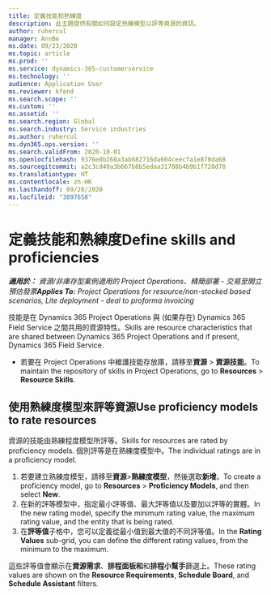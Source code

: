 ```yaml
---
title: 定義技能和熟練度
description: 此主題提供有關如何設定熟練模型以評等資源的資訊。
author: ruhercul
manager: AnnBe
ms.date: 09/23/2020
ms.topic: article
ms.prod: ''
ms.service: dynamics-365-customerservice
ms.technology: ''
audience: Application User
ms.reviewer: kfend
ms.search.scope: ''
ms.custom: ''
ms.assetid: ''
ms.search.region: Global
ms.search.industry: Service industries
ms.author: ruhercul
ms.dyn365.ops.version: ''
ms.search.validFrom: 2020-10-01
ms.openlocfilehash: 9376e0b268a3ab682716da604ceecfa1e878da68
ms.sourcegitcommit: a2c3cd49a3b667b8b5edaa31788b4b9b1f728d78
ms.translationtype: HT
ms.contentlocale: zh-HK
ms.lasthandoff: 09/28/2020
ms.locfileid: "3897658"
---
```

# <a name="define-skills-and-proficiencies"></a><span data-ttu-id="0f71f-103">定義技能和熟練度</span><span class="sxs-lookup"><span data-stu-id="0f71f-103">Define skills and proficiencies</span></span>

<span data-ttu-id="0f71f-104">_**適用於：** 資源/非庫存型案例適用的 Project Operations、精簡部署 - 交易至開立預估發票_</span><span class="sxs-lookup"><span data-stu-id="0f71f-104">_**Applies To:** Project Operations for resource/non-stocked based scenarios, Lite deployment - deal to proforma invoicing_</span></span>

<span data-ttu-id="0f71f-105">技能是在 Dynamics 365 Project Operations 與 (如果存在) Dynamics 365 Field Service 之間共用的資源特性。</span><span class="sxs-lookup"><span data-stu-id="0f71f-105">Skills are resource characteristics that are shared between Dynamics 365 Project Operations and if present, Dynamics 365 Field Service.</span></span> 

- <span data-ttu-id="0f71f-106">若要在 Project Operations 中維護技能存放庫，請移至**資源** \> **資源技能**。</span><span class="sxs-lookup"><span data-stu-id="0f71f-106">To maintain the repository of skills in Project Operations, go to **Resources** \> **Resource Skills**.</span></span> 

## <a name="use-proficiency-models-to-rate-resources"></a><span data-ttu-id="0f71f-107">使用熟練度模型來評等資源</span><span class="sxs-lookup"><span data-stu-id="0f71f-107">Use proficiency models to rate resources</span></span>

<span data-ttu-id="0f71f-108">資源的技能由熟練程度模型所評等。</span><span class="sxs-lookup"><span data-stu-id="0f71f-108">Skills for resources are rated by proficiency models.</span></span> <span data-ttu-id="0f71f-109">個別評等是在熟練度模型中。</span><span class="sxs-lookup"><span data-stu-id="0f71f-109">The individual ratings are in a proficiency model.</span></span> 

1. <span data-ttu-id="0f71f-110">若要建立熟練度模型，請移至**資源**\>**熟練度模型**，然後選取**新增**。</span><span class="sxs-lookup"><span data-stu-id="0f71f-110">To create a proficiency model, go to **Resources** \> **Proficiency Models**, and then select **New**.</span></span>
2. <span data-ttu-id="0f71f-111">在新的評等模型中，指定最小評等值、最大評等值以及要加以評等的實體。</span><span class="sxs-lookup"><span data-stu-id="0f71f-111">In the new rating model, specify the minimum rating value, the maximum rating value, and the entity that is being rated.</span></span>
3. <span data-ttu-id="0f71f-112">在**評等值**子格中，您可以定義從最小值到最大值的不同評等值。</span><span class="sxs-lookup"><span data-stu-id="0f71f-112">In the **Rating Values** sub-grid, you can define the different rating values, from the minimum to the maximum.</span></span>


<span data-ttu-id="0f71f-113">這些評等值會顯示在**資源需求**、**排程面板和**和**排程小幫手**篩選上。</span><span class="sxs-lookup"><span data-stu-id="0f71f-113">These rating values are shown on the **Resource Requirements**, **Schedule Board**, and **Schedule Assistant** filters.</span></span>
